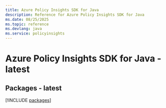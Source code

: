 ```yaml
---
title: Azure Policy Insights SDK for Java
description: Reference for Azure Policy Insights SDK for Java
ms.date: 08/25/2025
ms.topic: reference
ms.devlang: java
ms.service: policyinsights
---
```

# Azure Policy Insights SDK for Java - latest
## Packages - latest
[!INCLUDE [packages](policy-insights-index.md)]